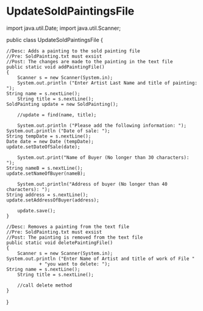UpdateSoldPaintingsFile
=======================

import java.util.Date;
import java.util.Scanner;

public class UpdateSoldPaintingsFile 
{
    
    //Desc: Adds a painting to the sold painting file
    //Pre: SoldPainting.txt must exsist
    //Post: The changes are made to the painting in the text file
    public static void addPaintingFile() 
    {
        Scanner s = new Scanner(System.in);
        System.out.println ("Enter Artist Last Name and title of painting: ");
	String name = s.nextLine();
        String title = s.nextLine();
	SoldPainting update = new SoldPainting();
        
        //update = find(name, title);  
		
        System.out.println ("Please add the following information: ");
	System.out.println ("Date of sale: ");
	String tempDate = s.nextLine();
	Date date = new Date (tempDate);
	update.setDateOfSale(date);
		
        System.out.print("Name of Buyer (No longer than 30 characters): ");
	String nameB = s.nextLine();
	update.setNameOfBuyer(nameB);
		
        System.out.println("Address of buyer (No longer than 40 characters): ");
	String address = s.nextLine();
	update.setAddressOfBuyer(address);
        
        update.save();
	}
	
    //Desc: Removes a painting from the text file
    //Pre: SoldPainting.txt must exsist
    //Post: The painting is removed from the text file
    public static void deletePaintingFile()
    {
        Scanner s = new Scanner(System.in);
	System.out.println ("Enter Name of Artist and title of work of File "
                + "you want to delete: ");
	String name = s.nextLine();
        String title = s.nextLine();
		
        //call delete method
    }
}
